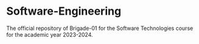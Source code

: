 # Software-Engineering
The official repository of Brigade-01 for the Software Technologies course for the academic year 2023-2024.
